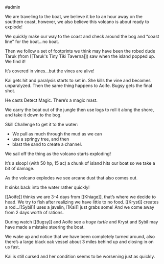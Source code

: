 #admin 

We are traveling to the boat, we believe it be to an hour away on the southern coast, however, we also believe this volcano is about ready to explode!

We quickly make our way to the coast and check around the bog and “coast line” for the boat…no boat. 

Then we follow a set of footprints we think may have been the robed dude Taruk (from [[Taruk's Tiny Tiki Taverna]]) saw when the island popped up. We find it!

It’s covered in vines…but the vines are alive!

Kai gets hit and paralysis starts to set in. She kills the vine and becomes unparalyzed. Then the same thing happens to Aoife. Bugsy gets the final shot. 

He casts Detect Magic. There’s a magic mast.

We carry the boat out of the jungle then use logs to roll it along the shore, and take it down to the bog.

Skill Challenge to get it to the water:
- We pull as much through the mud as we can
- use a springy tree, and then
- blast the sand to create a channel.

We sail off the thing as the volcano starts exploding!

It’s a sloop! (with 50 hp, 15 ac) a chunk of island hits our boat so we take a bit of damage. 

As the volcano explodes we see arcane dust that also comes out. 

It sinks back into the water rather quickly!

[[Aoife]] thinks we are 3-4 days from [[Khiage]], that’s where we decide to head. We try to fish after realizing we have little to no food. [[Kryst]] creates a rod…[[Sybil]] uses a javelin, [[Kai]] just grabs some! And we come away from 2 days worth of rations.

During watch [[Bugsy]] and Aoife see a *huge turtle* and Kryst and Sybil may have made a mistake steering the boat.  

We wake up and notice that we have been completely turned around, also there’s a large black oak vessel about 3 miles behind up and closing in on us fast.

Kai is still cursed and her condition seems to be worsening just as quickly.
